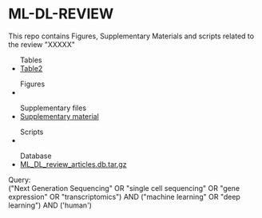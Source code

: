 # ML-DL-REVIEW
This repo contains Figures, Supplementary Materials and scripts related to the review "XXXXX"

<ul>Tables
  <li><a href="https://github.com/claudiologiudice/ML-DL-REVIEW/blob/main/Table2.md">Table2</a></li>
</ul>

<ul>Figures
<li></li>
</ul>

<ul>Supplementary files
  <li><a href="https://github.com/claudiologiudice/ML-DL-REVIEW/blob/main/supplementary_material.pdf">Supplementary material</a></li>
</ul>

<ul>Scripts
<li></li>
</ul>

<ul>Database
  <li><a href="https://github.com/claudiologiudice/ML-DL-REVIEW/blob/main/ML_DL_review_articles.db.tar.gz">ML_DL_review_articles.db.tar.gz</a></li>
</ul>
Query:
<br>
("Next Generation Sequencing" OR "single cell sequencing" OR "gene expression" OR "transcriptomics") AND ("machine learning" OR "deep learning") AND ('human')
